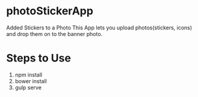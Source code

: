 # photoStickerApp
Added Stickers to a Photo
This App lets you upload photos(stickers, icons) and drop them on to the banner photo.

# Steps to Use

  1. npm install
  2. bower install
  3. gulp serve
